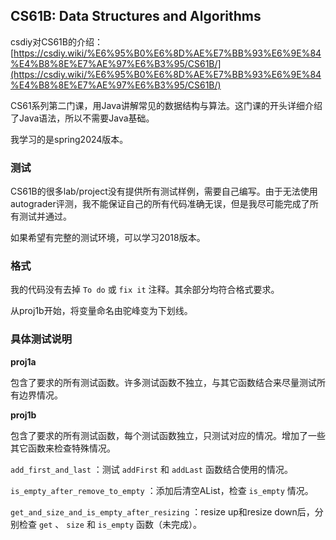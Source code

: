 ## CS61B: Data Structures and Algorithms

csdiy对CS61B的介绍：  [https://csdiy.wiki/%E6%95%B0%E6%8D%AE%E7%BB%93%E6%9E%84%E4%B8%8E%E7%AE%97%E6%B3%95/CS61B/](https://csdiy.wiki/%E6%95%B0%E6%8D%AE%E7%BB%93%E6%9E%84%E4%B8%8E%E7%AE%97%E6%B3%95/CS61B/)  

CS61系列第二门课，用Java讲解常见的数据结构与算法。这门课的开头详细介绍了Java语法，所以不需要Java基础。  

我学习的是spring2024版本。  

### 测试

CS61B的很多lab/project没有提供所有测试样例，需要自己编写。由于无法使用autograder评测，我不能保证自己的所有代码准确无误，但是我尽可能完成了所有测试并通过。  

如果希望有完整的测试环境，可以学习2018版本。  

### 格式

我的代码没有去掉 ``To do`` 或 ``fix it`` 注释。其余部分均符合格式要求。  

从proj1b开始，将变量命名由驼峰变为下划线。 

### 具体测试说明

**proj1a**

包含了要求的所有测试函数。许多测试函数不独立，与其它函数结合来尽量测试所有边界情况。  

**proj1b**

包含了要求的所有测试函数，每个测试函数独立，只测试对应的情况。增加了一些其它函数来检查特殊情况。  

``add_first_and_last`` ：测试 ``addFirst`` 和 ``addLast`` 函数结合使用的情况。  

``is_empty_after_remove_to_empty`` ：添加后清空AList，检查 ``is_empty`` 情况。  

``get_and_size_and_is_empty_after_resizing`` ：resize up和resize down后，分别检查 ``get`` 、 ``size`` 和 ``is_empty`` 函数（未完成）。